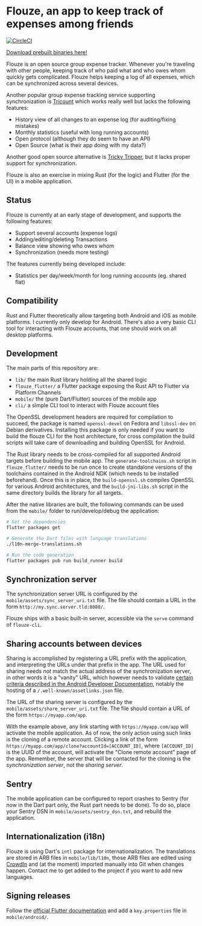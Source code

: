 # Flouze, an app to keep track of expenses among friends

[![CircleCI](https://circleci.com/gh/abustany/flouze.svg?style=svg)](https://circleci.com/gh/abustany/flouze)

[Download prebuilt binaries here!](https://flouze.bustany.org)

Flouze is an open source group expense tracker. Whenever you're traveling with
other people, keeping track of who paid what and who owes whom quickly gets
complicated. Flouze helps keeping a log of all expenses, which can be
synchronized across several devices.

Another popular group expense tracking service supporting synchronization is
[Tricount](https://www.tricount.com/) which works really well but lacks the
following features:

- History view of all changes to an expense log (for auditing/fixing mistakes)
- Monthly statistics (useful with long running accounts)
- Open protocol (although they do seem to have an API)
- Open Source (what is their app doing with my data?)

Another good open source alternative is [Tricky Tripper](https://trickytripper.blogspot.com/),
but it lacks proper support for synchronization.

Flouze is also an exercise in mixing Rust (for the logic) and Flutter (for the
UI) in a mobile application.

## Status

Flouze is currently at an early stage of development, and supports the following
features:

- Support several accounts (expense logs)
- Adding/editing/deleting Transactions
- Balance view showing who owes whom
- Synchronization (needs more testing)

The features currently being developed include:

- Statistics per day/week/month for long running accounts (eg. shared flat)

## Compatibility

Rust and Flutter theoretically allow targeting both Android and iOS as mobile
platforms. I currently only develop for Android. There's also a very basic CLI
tool for interacting with Flouze accounts, that one should work on all desktop
platforms.

## Development

The main parts of this repository are:

- `lib/` the main Rust library holding all the shared logic
- `flouze_flutter/` a Flutter package exposing the Rust API to Flutter via
  Platform Channels
- `mobile/` the (pure Dart/Flutter) sources of the mobile app
- `cli/` a simple CLI tool to interact with Flouze account files

The OpenSSL development headers are required for compilation to succeed, the
package is named `openssl-devel` on Fedora and `libssl-dev` on Debian
derivatives. Installing this package is only needed if you want to build the
flouze CLI for the host architecture, for cross compilation the build scripts
will take care of downloading and building OpenSSL for Android.

The Rust library needs to be cross-compiled for all supported Android targets
before building the mobile app. The `generate-toolchains.sh` script in
`flouze_flutter/` needs to be run once to create standalone versions of the
toolchains contained in the Android NDK (which needs to be installed
beforehand). Once this is in place, the `build-openssl.sh` compiles OpenSSL for
various Android architectures, and the `build-jni-libs.sh` script in the same
directory builds the library for all targets.

After the native libraries are built, the following commands can be used
from the `mobile/` folder to run/develop/debug the application:

```bash
# Get the dependencies
flutter packages get

# Generate the Dart files with language translations
./l10n-merge-translations.sh

# Run the code generation
flutter packages pub run build_runner build
```

## Synchronization server

The synchronization server URL is configured by the `mobile/assets/sync_server_uri.txt`
file. The file should contain a URL in the form `http://my.sync.server.tld:8080/`.

Flouze ships with a basic built-in server, accessible via the `serve` command of
`flouze-cli`.

## Sharing accounts between devices

Sharing is accomplished by registering a URL prefix with the application, and
interpreting the URLs under that prefix in the app. The URL used for sharing
needs *not* match the actual address of the synchronization server, in other
words it is a "vanity" URL, which however needs to validate [certain criteria
described in the Android Developer Documentation](https://developer.android.com/training/app-links/verify-site-associations),
notably the hosting of a `/.well-known/assetlinks.json` file.

The URL of the sharing server is configured by the `mobile/assets/share_server_uri.txt`
file. The file should contain a URL of the form `https://myapp.com/app`.

With the example above, any link starting with `https://myapp.com/app` will
activate the mobile application. As of now, the only action using such links is
the cloning of a remote account. Clicking a link of the form
`https://myapp.com/app/clone?accountId=[ACCOUNT_ID]`, where `[ACCOUNT_ID]` is
the UUID of the account, will activate the "Clone remote account" page of the
app. Remember, the server that will be contacted for the cloning is the
*synchronization server*, not the *sharing server*.

## Sentry

The mobile application can be configured to report crashes to Sentry (for now in
the Dart part only, the Rust part needs to be done). To do so, place your Sentry
DSN in `mobile/assets/sentry_dsn.txt`, and rebuild the application.

## Internationalization (i18n)

Flouze is using Dart's `intl` package for internationalization. The translations
are stored in ARB files in `mobile/lib/l10n`, those ARB files are edited using
[CrowdIn](https://crowdin.com/project/flouze) and (at the moment) imported
manually into Git when changes happen. Contact me to get added to the project if
you want to add new languages.

## Signing releases

Follow the [official Flutter documentation](https://flutter.dev/docs/deployment/android#signing-the-app)
and add a `key.properties` file in `mobile/android/`.
